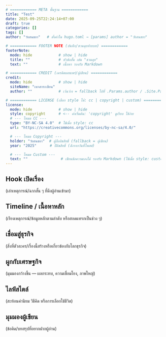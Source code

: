 ```yaml
---
# ============ META พื้นฐาน ============
title: "Test"
date: 2025-09-25T22:24:14+07:00
draft: true
categories: []
tags: []
author: "วัยสนธยา"   # ตั้งค่าใน hugo.toml → [params] author = "วัยสนธยา"

# ============ FOOTER NOTE (บันทึก/ชวนคุยท้ายบท) ============
footerNote:
  mode: hide            # show | hide
  title: ""             # หัวข้อสั้น เช่น "ชวนคุย"
  text: ""              # เนื้อหา รองรับ Markdown

# ============ CREDIT (เครดิตเผยแพร่/ผู้เขียน) ============
credit:
  mode: hide            # show | hide
  siteName: "เพจสาระเซียน"
  author: ""            # เว้นว่าง = fallback ไปที่ .Params.author / .Site.Params.author

# ============ LICENSE (เลือก style ได้: cc | copyright | custom) ============
license:
  mode: hide            # show | hide
  style: copyright      # <-- ค่าเริ่มต้น: 'copyright' ดูเรียบ ใช้ง่าย
  # --- โหมด CC ---
  type: "BY-NC-SA 4.0"  # ใช้เมื่อ style: cc
  url: "https://creativecommons.org/licenses/by-nc-sa/4.0/"

  # --- โหมด Copyright ---
  holder: "วัยสนธยา"  # ผู้ถือลิขสิทธิ์ (fallback = ผู้เขียน)
  year: "2025"      # ปีลิขสิทธิ์ (ดึงจากวันที่โพสต์)

  # --- โหมด Custom ---
  text: ""               # เขียนข้อความเองได้ รองรับ Markdown (ใช้เมื่อ style: custom)
---
```


## Hook เปิดเรื่อง
(เล่าเหตุการณ์/ฉากสั้น ๆ ที่ดึงผู้อ่านเข้ามา)

## Timeline / เนื้อหาหลัก
(เรียงเหตุการณ์/ข้อมูลหลักตามลำดับ หรือสอดแทรกเป็นช่วง ๆ)

## เชื่อมสู่ธุรกิจ
(สิ่งที่ตัวละคร/เรื่องนี้สร้างหรือเกี่ยวข้องกับโลกธุรกิจ)

## ผูกกับเศรษฐกิจ
(มุมมองกว้างขึ้น — ผลกระทบ, ความเชื่อมโยง, ภาพใหญ่)

## ไลฟ์สไตล์
(สะท้อนค่านิยม วิธีคิด หรือการเลือกใช้ชีวิต)

## มุมมองผู้เขียน
(ข้อคิด/บทสรุปที่อยากฝากผู้อ่าน)

